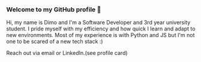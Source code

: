 <h3 align="left"> Welcome to my GitHub profile 👋 </h1>

<!--
**DimoDimchev/DimoDimchev** is a ✨ _special_ ✨ repository because its `README.md` (this file) appears on your GitHub profile.

-->

Hi, my name is Dimo and I'm a Software Developer and 3rd year university student. I pride myself with my efficiency and how quick I learn and adapt to new environments.
Most of my experience is with Python and JS but I'm not one to be scared of a new tech stack :)


Reach out via email or LinkedIn.(see profile card)



